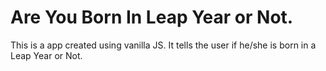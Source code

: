 # Are You Born In Leap Year or Not.

This is a app created using vanilla JS. It tells the user if he/she is born in a Leap Year or Not.
